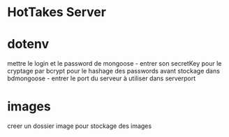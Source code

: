 # HotTakes Server

# dotenv

mettre le login et le password de mongoose -
entrer son secretKey pour le cryptage par bcrypt pour le hashage des passwords avant stockage dans bdmongoose -
entrer le port du serveur à utiliser dans serverport

# images

creer un dossier image pour stockage des images
